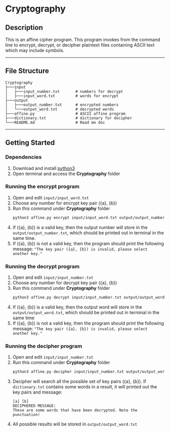 # Cryptography

## Description
This is an affine cipher program. This program invokes from the command line to encrypt, decrypt, or decipher plaintext files containing ASCII text which may include symbols.


---
## File Structure
```
Cryptography
├───input                          
│   ├───input_number.txt       # numbers for decrypt
│   ├───input_word.txt         # words for encrypt
├───output                          
│   ├───output_number.txt      # encrypted numbers
│   └───output_word.txt        # decrypted words
├───affine.py                  # ASCII affine program
├───dictionary.txt             # dictionary for decipher
└───README.md                  # Read me doc
```
---

## Getting Started

### Dependencies

1. Download and install [python3](https://www.python.org/downloads/)
2. Open terminal and access the **Cryptography** folder

### Running the encrypt program
1. Open and edit ```input/input_word.txt```
2. Choose any number for encrypt key pair ({a}, {b})
3. Run this command under **Cryptography** folder
    ```bash
    python3 affine.py encrypt input/input_word.txt output/output_number.txt [a] [b]
    ```
4. If ({a}, {b}) is a valid key, then the output number will store in the ```output/output_number.txt```, which should be printed out in terminal in the same time.
5. If ({a}, {b}) is not a valid key, then the program should print the following message:
    ```"The key pair ({a}, {b}) is invalid, please select another key."```

### Running the decrypt program
1. Open and edit ```input/input_number.txt```
2. Choose any number for decrypt key pair ({a}, {b})
3. Run this command under **Cryptography** folder
    ```bash
    python3 affine.py decrypt input/input_number.txt output/output_word.txt [a] [b]
    ```
4. If ({a}, {b}) is a valid key, then the output word will store in the ```output/output_word.txt```, which should be printed out in terminal in the same time
5. If ({a}, {b}) is not a valid key, then the program should print the following message:
    ```"The key pair ({a}, {b}) is invalid, please select another key."```


### Running the decipher program
1. Open and edit ```input/input_number.txt```
2. Run this command under **Cryptography** folder
    ```bash
    python3 affine.py decipher input/input_number.txt output/output_word.txt dictionary.txt
    ```
3. Decipher will search all the possible set of key pairs ({a}, {b}). If ```dictionary.txt``` contains some words in a result, it will printed out the key pairs and message:
    ```
    [a] [b]
    DECIPHERED MESSAGE:
    These are some words that have been decrypted. Note the punctuation!
    ```
4. All possible results will be stored in ```output/output_word.txt```